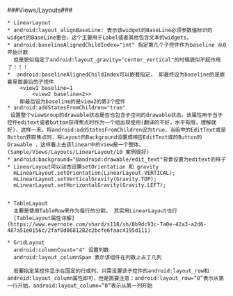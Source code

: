 ###Views/Layouts###

	* LinearLayout
    * android:layout_alignBaseLine: 表示该widget的BaseLine必须参数值标识的widget的BaseLine重合。这个主要用于Label或者其他包含文本的widgets。
    * android:baselineAlignedChildIndex="int" 指定第几个子控件作为baseline 从0开始计数
      但是貌似指定了android:layout_gravity="center_vertical"的时候貌似不起作用了！！！
	*  android:baselineAlignedChildIndex可以嵌套指定， 即最终设为baseline的是嵌套里面最后的子控件
		<view1 baseline=1
			<view2 baseline=2>>
		即最后设为baseline的是view2的第3个控件
	* android:addStatesFromChildren="true"
	 设置整个viewGroup的drawable状态是否也包含子空间的drawable状态。该属性用于当子控件editext或者button获得焦点时作为一个组出现使用(翻译的不好，水平有限，理解就好)，这样一来，将android:addStatesFromChildren设为true，当组中的EditText或是Button获取焦点时，将Layout的Background设置成相应EditText或的Button的Drawable ，这样看上去该linear中的view是一个整体。(Sample/Views/Layouts/LinearLayout/10 案例很好)
	* android:background="@android:drawable/edit_text"背景设置为editext的样子
	* LinearLayout可以动态设置setOrientation 和 gravity
	  mLinearLayout.setOrientation(LinearLayout.VERTICAL);
	  mLinearLayout.setVerticalGravity(Gravity.TOP);
	  mLinearLayout.setHorizontalGravity(Gravity.LEFT);	


    * TableLayout
      主要是使用TableRow来作为每行的分割， 其实用LinearLayout也行
	  [TableLayout属性详解](https://www.evernote.com/shard/s118/sh/8b9dc93c-7a0e-42a3-a2d6-487a51e0156c/2faf8d0681282c2bcfe6faac4195d111)

	* GridLayout
	  android:columnCount="4" 设置列数
	  android:layout_columnSpan 表示该组件在列数上占了几列
	  
	  若要指定某控件显示在固定的行或列，只需设置该子控件的android:layout_row和android:layout_column属性即可，但是需要注意：android:layout_row=”0”表示从第一行开始，android:layout_column=”0”表示从第一列开始